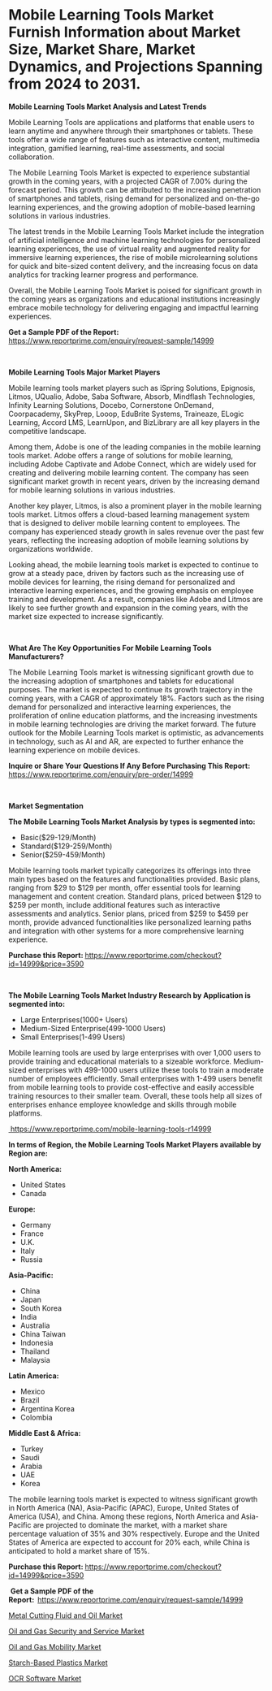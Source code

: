 <p><h1>Mobile Learning Tools Market Furnish Information about Market Size, Market Share, Market Dynamics, and Projections Spanning from 2024 to 2031.</h1></p><p><strong>Mobile Learning Tools Market Analysis and Latest Trends</strong></p>
<p><p>Mobile Learning Tools are applications and platforms that enable users to learn anytime and anywhere through their smartphones or tablets. These tools offer a wide range of features such as interactive content, multimedia integration, gamified learning, real-time assessments, and social collaboration.</p><p>The Mobile Learning Tools Market is expected to experience substantial growth in the coming years, with a projected CAGR of 7.00% during the forecast period. This growth can be attributed to the increasing penetration of smartphones and tablets, rising demand for personalized and on-the-go learning experiences, and the growing adoption of mobile-based learning solutions in various industries.</p><p>The latest trends in the Mobile Learning Tools Market include the integration of artificial intelligence and machine learning technologies for personalized learning experiences, the use of virtual reality and augmented reality for immersive learning experiences, the rise of mobile microlearning solutions for quick and bite-sized content delivery, and the increasing focus on data analytics for tracking learner progress and performance.</p><p>Overall, the Mobile Learning Tools Market is poised for significant growth in the coming years as organizations and educational institutions increasingly embrace mobile technology for delivering engaging and impactful learning experiences.</p></p>
<p><strong>Get a Sample PDF of the Report:&nbsp;</strong> <a href="https://www.reportprime.com/enquiry/request-sample/14999">https://www.reportprime.com/enquiry/request-sample/14999</a></p>
<p>&nbsp;</p>
<p><strong>Mobile Learning Tools Major Market Players</strong></p>
<p><p>Mobile learning tools market players such as iSpring Solutions, Epignosis, Litmos, UQualio, Adobe, Saba Software, Absorb, Mindflash Technologies, Infinity Learning Solutions, Docebo, Cornerstone OnDemand, Coorpacademy, SkyPrep, Looop, EduBrite Systems, Traineaze, ELogic Learning, Accord LMS, LearnUpon, and BizLibrary are all key players in the competitive landscape.</p><p>Among them, Adobe is one of the leading companies in the mobile learning tools market. Adobe offers a range of solutions for mobile learning, including Adobe Captivate and Adobe Connect, which are widely used for creating and delivering mobile learning content. The company has seen significant market growth in recent years, driven by the increasing demand for mobile learning solutions in various industries.</p><p>Another key player, Litmos, is also a prominent player in the mobile learning tools market. Litmos offers a cloud-based learning management system that is designed to deliver mobile learning content to employees. The company has experienced steady growth in sales revenue over the past few years, reflecting the increasing adoption of mobile learning solutions by organizations worldwide.</p><p>Looking ahead, the mobile learning tools market is expected to continue to grow at a steady pace, driven by factors such as the increasing use of mobile devices for learning, the rising demand for personalized and interactive learning experiences, and the growing emphasis on employee training and development. As a result, companies like Adobe and Litmos are likely to see further growth and expansion in the coming years, with the market size expected to increase significantly.</p></p>
<p>&nbsp;</p>
<p><strong>What Are The Key Opportunities For Mobile Learning Tools Manufacturers?</strong></p>
<p><p>The Mobile Learning Tools market is witnessing significant growth due to the increasing adoption of smartphones and tablets for educational purposes. The market is expected to continue its growth trajectory in the coming years, with a CAGR of approximately 18%. Factors such as the rising demand for personalized and interactive learning experiences, the proliferation of online education platforms, and the increasing investments in mobile learning technologies are driving the market forward. The future outlook for the Mobile Learning Tools market is optimistic, as advancements in technology, such as AI and AR, are expected to further enhance the learning experience on mobile devices.</p></p>
<p><strong>Inquire or Share Your Questions If Any Before Purchasing This Report:</strong> <a href="https://www.reportprime.com/enquiry/pre-order/14999">https://www.reportprime.com/enquiry/pre-order/14999</a></p>
<p>&nbsp;</p>
<p><strong>Market Segmentation</strong></p>
<p><strong>The Mobile Learning Tools Market Analysis by types is segmented into:</strong></p>
<p><ul><li>Basic($29-129/Month)</li><li>Standard($129-259/Month)</li><li>Senior($259-459/Month)</li></ul></p>
<p><p>Mobile learning tools market typically categorizes its offerings into three main types based on the features and functionalities provided. Basic plans, ranging from $29 to $129 per month, offer essential tools for learning management and content creation. Standard plans, priced between $129 to $259 per month, include additional features such as interactive assessments and analytics. Senior plans, priced from $259 to $459 per month, provide advanced functionalities like personalized learning paths and integration with other systems for a more comprehensive learning experience.</p></p>
<p><strong>Purchase this Report:&nbsp;</strong><a href="https://www.reportprime.com/checkout?id=14999&price=3590">https://www.reportprime.com/checkout?id=14999&price=3590</a></p>
<p>&nbsp;</p>
<p><strong>The Mobile Learning Tools Market Industry Research by Application is segmented into:</strong></p>
<p><ul><li>Large Enterprises(1000+ Users)</li><li>Medium-Sized Enterprise(499-1000 Users)</li><li>Small Enterprises(1-499 Users)</li></ul></p>
<p><p>Mobile learning tools are used by large enterprises with over 1,000 users to provide training and educational materials to a sizeable workforce. Medium-sized enterprises with 499-1000 users utilize these tools to train a moderate number of employees efficiently. Small enterprises with 1-499 users benefit from mobile learning tools to provide cost-effective and easily accessible training resources to their smaller team. Overall, these tools help all sizes of enterprises enhance employee knowledge and skills through mobile platforms.</p></p>
<p><a href="https://www.reportprime.com/mobile-learning-tools-r14999">&nbsp;https://www.reportprime.com/mobile-learning-tools-r14999</a></p>
<p><strong>In terms of Region, the Mobile Learning Tools Market Players available by Region are:</strong></p>
<p>
    <p> <strong> North America: </strong>
        <ul>
            <li>United States</li>
            <li>Canada</li>
        </ul>
        </p> 
    <p> <strong> Europe: </strong>
        <ul>
            <li>Germany</li>
            <li>France</li>
            <li>U.K.</li>
            <li>Italy</li>
            <li>Russia</li>
        </ul>
        </p> 
    <p> <strong> Asia-Pacific: </strong>
        <ul>
            <li>China</li>
            <li>Japan</li>
            <li>South Korea</li>
            <li>India</li>
            <li>Australia</li>
            <li>China Taiwan</li>
            <li>Indonesia</li>
            <li>Thailand</li>
            <li>Malaysia</li>
        </ul>
        </p> 
    <p> <strong> Latin America: </strong>
        <ul>
            <li>Mexico</li>
            <li>Brazil</li>
            <li>Argentina Korea</li>
            <li>Colombia</li>
        </ul>
        </p> 
    <p> <strong> Middle East & Africa: </strong>
        <ul>
            <li>Turkey</li>
            <li>Saudi</li>
            <li>Arabia</li>
            <li>UAE</li>
            <li>Korea</li>
        </ul>
    </p>
    </p>
<p><p>The mobile learning tools market is expected to witness significant growth in North America (NA), Asia-Pacific (APAC), Europe, United States of America (USA), and China. Among these regions, North America and Asia-Pacific are projected to dominate the market, with a market share percentage valuation of 35% and 30% respectively. Europe and the United States of America are expected to account for 20% each, while China is anticipated to hold a market share of 15%.</p></p>
<p><strong>Purchase this Report: </strong><a href="https://www.reportprime.com/checkout?id=14999&price=3590">https://www.reportprime.com/checkout?id=14999&price=3590</a></p>
<p>&nbsp;<strong>Get a Sample PDF of the Report:&nbsp;&nbsp;</strong><a href="https://www.reportprime.com/enquiry/request-sample/14999">https://www.reportprime.com/enquiry/request-sample/14999</a></p>
<p><strong></strong></p>
<p><p><a href="https://medium.com/@akshatreportprime/metal-cutting-fluid-and-oil-market-size-is-growing-at-cagr-of-14-9-1b8bc2e7e27c">Metal Cutting Fluid and Oil Market</a></p><p><a href="https://issuu.com/reportprime-2/docs/oil-and-gas-security-and-service-market-size-2030.">Oil and Gas Security and Service Market</a></p><p><a href="https://issuu.com/reportprime-2/docs/oil-and-gas-mobility-market-size-2030.pptx">Oil and Gas Mobility Market</a></p><p><a href="https://www.linkedin.com/pulse/starch-based-plastics-market-research-report-includes-1nvye">Starch-Based Plastics Market</a></p><p><a href="https://github.com/provorikovar/Market-Research-Report-List-5/blob/main/ocr-software-market.md">OCR Software Market</a></p></p>